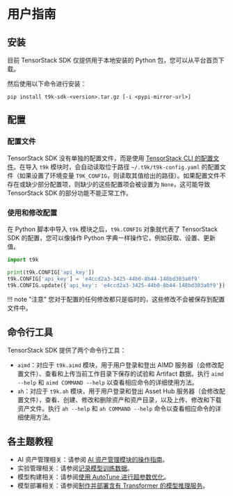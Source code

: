 # 用户指南

## 安装

目前 TensorStack SDK 仅提供用于本地安装的 Python 包，您可以从平台首页下载。

然后使用以下命令进行安装：

```shell
pip install t9k-sdk-<version>.tar.gz [-i <pypi-mirror-url>]
```

## 配置

### 配置文件

TensorStack SDK 没有单独的配置文件，而是使用 [TensorStack CLI 的配置文件](../tensorstack-cli/user-guide.md#配置文件)。在导入 `t9k` 模块时，会自动读取位于路径 `~/.t9k/t9k-config.yaml` 的配置文件（如果设置了环境变量 `T9K_CONFIG`，则读取其值给出的路径）。如果配置文件不存在或缺少部分配置项，则缺少的这些配置项会被设置为 `None`，这可能导致 TensorStack SDK 的部分功能不能正常工作。

### 使用和修改配置

在 Python 脚本中导入 `t9k` 模块之后，`t9k.CONFIG` 对象就代表了 TensorStack SDK 的配置，您可以像操作 Python 字典一样操作它，例如获取、设置、更新值。

```python
import t9k

print(t9k.CONFIG['api_key'])
t9k.CONFIG['api_key'] = 'e4ccd2a3-3425-44b0-8b44-148bd303a0f9'
t9k.CONFIG.update({'api_key': 'e4ccd2a3-3425-44b0-8b44-148bd303a0f9'})
```

!!! note "注意"
    您对于配置的任何修改都只是临时的，这些修改不会被保存到配置文件中。

## 命令行工具

TensorStack SDK 提供了两个命令行工具：

* `aimd`：对应于 `t9k.aimd` 模块，用于用户登录和登出 AIMD 服务器（会修改配置文件）、查看和上传当前工作目录下保存的试验和 Artifact 数据。执行 `aimd --help` 和 `aimd COMMAND --help` 以查看相应命令的详细使用方法。
* `ah`：对应于 `t9k.ah` 模块，用于用户登录和登出 Asset Hub 服务器（会修改配置文件），查看、创建、修改和删除资产和资产目录，以及上传、修改和下载资产文件。执行 `ah --help` 和 `ah COMMAND --help` 命令以查看相应命令的详细使用方法。

<!-- 
详细教程
 -->

## 各主题教程

* AI 资产管理相关：请参阅 [AI 资产管理模块的操作指南](../../guide/manage-asset/manipulate-folder-and-asset.md)。
* 实验管理相关：请参阅[记录模型训练数据](../../guide/record-model-training-data/use-experiment-console.md)。
* 模型构建相关：请参阅[使用 AutoTune 进行超参数优化](../../guide/run-hyperparameter-optimization/hpo-with-autotune.md)。
* 模型部署相关：请参阅[制作并部署含有 Transformer 的模型推理服务](../../guide/deploy-model-reference-serving/deploy-mlservice-with-transformer.md)。
